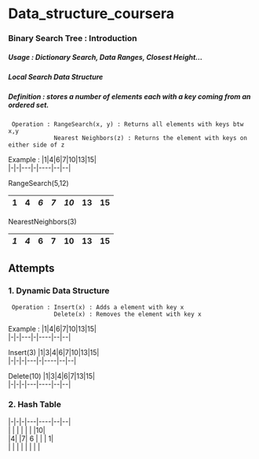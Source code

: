 # Data_structure_coursera
### Binary Search Tree : Introduction 
##### Usage : Dictionary Search, Data Ranges, Closest Height...
##### Local Search Data Structure  
##### Definition : stores a number of elements each with a key coming from an ordered set. 
     Operation : RangeSearch(x, y) : Returns all elements with keys btw x,y
                 Nearest Neighbors(z) : Returns the element with keys on either side of z
Example : 
|1|4|6|7|10|13|15|  
|-|-|---|-|----|--|--|  

RangeSearch(5,12)  

|1|4|*6*|*7*|*10*|13|15|    
|-|-|---|-|----|--|--|  
  
NearestNeighbors(3)

|*1*|*4*|6|7|10|13|15|    
|-|-|---|-|----|--|--|  
  
## Attempts
### 1. Dynamic Data Structure
     Operation : Insert(x) : Adds a element with key x  
                 Delete(x) : Removes the element with key x 
Example : 
|1|4|6|7|10|13|15|  
|-|-|---|-|----|--|--|  

Insert(3) 
|1|3|4|6|7|10|13|15|  
|-|-|-|---|-|----|--|--|  

Delete(10)
|1|3|4|6|7|13|15|  
|-|-|-|---|----|--|--|  

### 2. Hash Table
|-|-|-|---|----|--|--|  
| | | |   |    |  |10|  
|4| |7| 6 |    |  | 1|  
| | | |   |    |  |  |  



